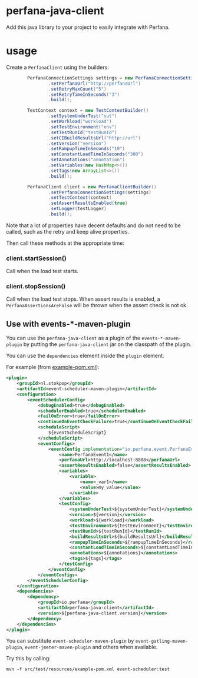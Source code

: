 # perfana-java-client

Add this java library to your project to easily integrate with Perfana.

# usage

Create a `PerfanaClient` using the builders:

```java
        PerfanaConnectionSettings settings = new PerfanaConnectionSettingsBuilder()
                .setPerfanaUrl("http://perfanaUrl")
                .setRetryMaxCount("5")
                .setRetryTimeInSeconds("3")
                .build();

        TestContext context = new TestContextBuilder()
                .setSystemUnderTest("sut")
                .setWorkload("workload")
                .setTestEnvironment("env")
                .setTestRunId("testRunId")
                .setCIBuildResultsUrl("http://url")
                .setVersion("version")
                .setRampupTimeInSeconds("10")
                .setConstantLoadTimeInSeconds("300")
                .setAnnotations("annotation")
                .setVariables(new HashMap<>())
                .setTags(new ArrayList<>())
                .build();

        PerfanaClient client = new PerfanaClientBuilder()
                .setPerfanaConnectionSettings(settings)
                .setTestContext(context)
                .setAssertResultsEnabled(true)
                .setLogger(testLogger)
                .build();

```

Note that a lot of properties have decent defaults and do not need to be 
called, such as the retry and keep alive properties.

Then call these methods at the appropriate time:

### client.startSession()
Call when the load test starts. 

### client.stopSession()
Call when the load test stops. When assert results is enabled, 
a `PerfanaAssertionsAreFalse` will be thrown when the assert check 
is not ok.

## Use with events-*-maven-plugin

You can use the `perfana-java-client` as a plugin of the `events-*-maven-plugin` 
by putting the `perfana-java-client` jar on the classpath of the plugin.

You can use the `dependencies` element inside the `plugin` element.

For example (from [example-pom.xml](src/test/resources/example-pom.xml)):

```xml
<plugin>
    <groupId>nl.stokpop</groupId>
    <artifactId>event-scheduler-maven-plugin</artifactId>
    <configuration>
        <eventSchedulerConfig>
            <debugEnabled>true</debugEnabled>
            <schedulerEnabled>true</schedulerEnabled>
            <failOnError>true</failOnError>
            <continueOnEventCheckFailure>true</continueOnEventCheckFailure>
            <scheduleScript>
                ${eventScheduleScript}
            </scheduleScript>
            <eventConfigs>
                <eventConfig implementation="io.perfana.event.PerfanaEventConfig">
                    <name>PerfanaEvent1</name>
                    <perfanaUrl>http://localhost:8888</perfanaUrl>
                    <assertResultsEnabled>false</assertResultsEnabled>
                    <variables>
                        <variable>
                            <name>_var1</name>
                            <value>my_value</value>
                        </variable>
                    </variables>
                    <testConfig>
                        <systemUnderTest>${systemUnderTest}</systemUnderTest>
                        <version>${version}</version>
                        <workload>${workload}</workload>
                        <testEnvironment>${testEnvironment}</testEnvironment>
                        <testRunId>${testRunId}</testRunId>
                        <buildResultsUrl>${buildResultsUrl}</buildResultsUrl>
                        <rampupTimeInSeconds>${rampupTimeInSeconds}</rampupTimeInSeconds>
                        <constantLoadTimeInSeconds>${constantLoadTimeInSeconds}</constantLoadTimeInSeconds>
                        <annotations>${annotations}</annotations>
                        <tags>${tags}</tags>
                    </testConfig>
                </eventConfig>
            </eventConfigs>
        </eventSchedulerConfig>
    </configuration>
    <dependencies>
        <dependency>
            <groupId>io.perfana</groupId>
            <artifactId>perfana-java-client</artifactId>
            <version>${perfana-java-client.version}</version>
        </dependency>
    </dependencies>
</plugin>
```

You can substitute `event-scheduler-maven-plugin` by `event-gatling-maven-plugin`, `event-jmeter-maven-plugin`
and others when available.

Try this by calling:

    mvn -f src/test/resources/example-pom.xml event-scheduler:test

